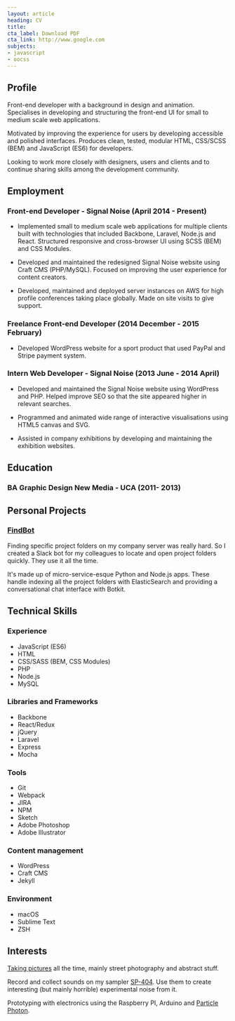```yaml
---
layout: article
heading: CV
title:
cta_label: Download PDF
cta_link: http://www.google.com
subjects:
- javascript
- oocss
---
```


## Profile
Front-end developer with a background in design and animation. Specialises in developing and structuring the front-end UI for small to medium scale web applications.

Motivated by improving the experience for users by developing accessible and polished interfaces. Produces clean, tested, modular HTML, CSS/SCSS (BEM) and JavaScript (ES6) for developers.

Looking to work more closely with designers, users and clients and to continue sharing skills among the development community.

## Employment

### Front-end Developer - Signal Noise (April 2014 - Present)
- Implemented small to medium scale web applications for multiple clients built with technologies that included Backbone, Laravel, Node.js and React. Structured responsive and cross-browser UI using SCSS (BEM) and CSS Modules.

- Developed and maintained the redesigned Signal Noise website using Craft CMS (PHP/MySQL). Focused on improving the user experience for content creators.

- Developed, maintained and deployed server instances on AWS for high profile conferences taking place globally. Made on site visits to give support.

### Freelance Front-end Developer (2014 December - 2015 February)
- Developed WordPress website for a sport product that used PayPal and Stripe payment system.

### Intern Web Developer - Signal Noise (2013 June - 2014 April)
- Developed and maintained the Signal Noise website using WordPress and PHP. Helped improve SEO so that the site appeared higher in relevant searches.

- Programmed and animated wide range of interactive visualisations using HTML5 canvas and SVG.

- Assisted in company exhibitions by developing and maintaining the exhibition websites.


## Education
### BA Graphic Design New Media - UCA (2011- 2013)

## Personal Projects
### [FindBot](/cases/findbot)
Finding specific project folders on my company server was really hard. So I created a Slack bot for my colleagues to locate and open project folders quickly. They use it all the time.

It's made up of micro-service-esque Python and Node.js apps. These handle indexing all the project folders with ElasticSearch and providing a conversational chat interface with Botkit.

## Technical Skills
### Experience
- JavaScript (ES6)
- HTML
- CSS/SASS (BEM, CSS Modules)
- PHP
- Node.js
- MySQL

### Libraries and Frameworks
- Backbone
- React/Redux
- jQuery
- Laravel
- Express
- Mocha

### Tools
- Git
- Webpack
- JIRA
- NPM
- Sketch
- Adobe Photoshop
- Adobe Illustrator

### Content management
- WordPress
- Craft CMS
- Jekyll

### Environment
- macOS
- Sublime Text
- ZSH

## Interests
[Taking pictures](https://www.instagram.com/gnormanperry/) all the time, mainly street photography and abstract stuff.

Record and collect sounds on my sampler [SP-404](https://en.wikipedia.org/wiki/Roland_SP-404). Use them to create interesting (but mainly horrible) experimental noise from it.

Prototyping with electronics using the Raspberry PI, Arduino and [Particle Photon](https://www.particle.io/products/hardware/photon-wifi-dev-kit).

